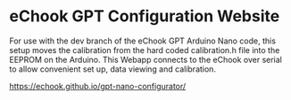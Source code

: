 # eChook GPT Configuration Website
For use with the dev branch of the eChook GPT Arduino Nano code, this setup moves the calibration from the hard coded calibration.h file into the EEPROM on the Arduino.
This Webapp connects to the eChook over serial to allow convenient set up, data viewing and calibration.

https://echook.github.io/gpt-nano-configurator/
